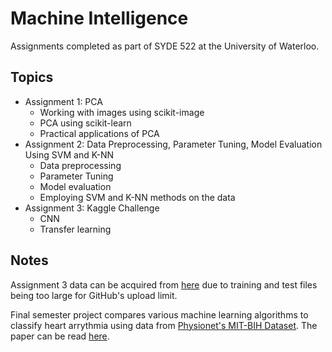 # Machine Intelligence
Assignments completed as part of SYDE 522 at the University of Waterloo.

## Topics
* Assignment 1: PCA 
    * Working with images using scikit-image
    * PCA using scikit-learn
    * Practical applications of PCA
* Assignment 2: Data Preprocessing, Parameter Tuning, Model Evaluation Using SVM and K-NN
    * Data preprocessing
    * Parameter Tuning
    * Model evaluation
    * Employing SVM and K-NN methods on the data
* Assignment 3: Kaggle Challenge
    * CNN
    * Transfer learning

## Notes
Assignment 3 data can be acquired from [here](https://www.kaggle.com/c/syde522) due to training and test files being too large for GitHub's upload limit.

Final semester project compares various machine learning algorithms to classify heart arrythmia using data from [Physionet's MIT-BIH Dataset](https://physionet.org/content/mitdb/1.0.0/). The paper can be read [here](arrhythmia.pdf).